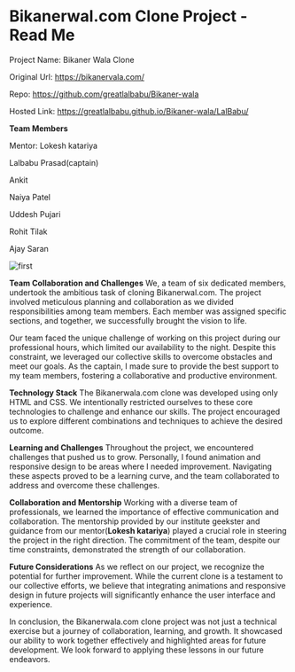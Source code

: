 # Bikanerwal.com Clone Project - Read Me

Project Name: Bikaner Wala Clone

Original Url: https://bikanervala.com/

Repo: https://github.com/greatlalbabu/Bikaner-wala

Hosted Link: https://greatlalbabu.github.io/Bikaner-wala/LalBabu/

**Team Members**

Mentor: Lokesh katariya

Lalbabu Prasad(captain)

Ankit

Naiya Patel

Uddesh Pujari

Rohit Tilak

Ajay Saran

![first](https://github.com/greatlalbabu/Bikaner-wala/assets/126700948/fba92faf-10d5-44db-9e66-1435c175deb0)


**Team Collaboration and Challenges**
We, a team of six dedicated members, undertook the ambitious task of cloning Bikanerwal.com. The project involved meticulous planning and collaboration as we divided responsibilities among team members. Each member was assigned specific sections, and together, we successfully brought the vision to life.

Our team faced the unique challenge of working on this project during our professional hours, which limited our availability to the night. Despite this constraint, we leveraged our collective skills to overcome obstacles and meet our goals. As the captain, I made sure to provide the best support to my team members, fostering a collaborative and productive environment.

**Technology Stack**
The Bikanerwala.com clone was developed using only HTML and CSS. We intentionally restricted ourselves to these core technologies to challenge and enhance our skills. The project encouraged us to explore different combinations and techniques to achieve the desired outcome.

**Learning and Challenges**
Throughout the project, we encountered challenges that pushed us to grow. Personally, I found animation and responsive design to be areas where I needed improvement. Navigating these aspects proved to be a learning curve, and the team collaborated to address and overcome these challenges.

**Collaboration and Mentorship**
Working with a diverse team of professionals, we learned the importance of effective communication and collaboration. The mentorship provided by our institute geekster and guidance from our mentor(**Lokesh katariya**) played a crucial role in steering the project in the right direction. The commitment of the team, despite our time constraints, demonstrated the strength of our collaboration.

**Future Considerations**
As we reflect on our project, we recognize the potential for further improvement. While the current clone is a testament to our collective efforts, we believe that integrating animations and responsive design in future projects will significantly enhance the user interface and experience.

In conclusion, the Bikanerwala.com clone project was not just a technical exercise but a journey of collaboration, learning, and growth. It showcased our ability to work together effectively and highlighted areas for future development. We look forward to applying these lessons in our future endeavors.






